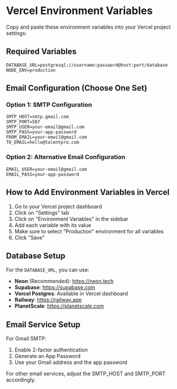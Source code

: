 # Vercel Environment Variables

Copy and paste these environment variables into your Vercel project settings:

## Required Variables

```
DATABASE_URL=postgresql://username:password@host:port/database
NODE_ENV=production
```

## Email Configuration (Choose One Set)

### Option 1: SMTP Configuration

```
SMTP_HOST=smtp.gmail.com
SMTP_PORT=587
SMTP_USER=your-email@gmail.com
SMTP_PASS=your-app-password
FROM_EMAIL=your-email@gmail.com
TO_EMAIL=hello@talentpro.com
```

### Option 2: Alternative Email Configuration

```
EMAIL_USER=your-email@gmail.com
EMAIL_PASS=your-app-password
```

## How to Add Environment Variables in Vercel

1. Go to your Vercel project dashboard
2. Click on "Settings" tab
3. Click on "Environment Variables" in the sidebar
4. Add each variable with its value
5. Make sure to select "Production" environment for all variables
6. Click "Save"

## Database Setup

For the `DATABASE_URL`, you can use:

- **Neon** (Recommended): https://neon.tech
- **Supabase**: https://supabase.com
- **Vercel Postgres**: Available in Vercel dashboard
- **Railway**: https://railway.app
- **PlanetScale**: https://planetscale.com

## Email Service Setup

For Gmail SMTP:

1. Enable 2-factor authentication
2. Generate an App Password
3. Use your Gmail address and the app password

For other email services, adjust the SMTP_HOST and SMTP_PORT accordingly.

